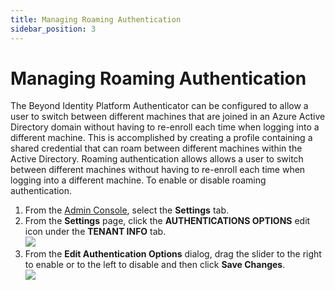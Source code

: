 ```yaml
---
title: Managing Roaming Authentication
sidebar_position: 3
---    
```


Managing Roaming Authentication
===============================

The Beyond Identity Platform Authenticator can be configured to allow a user to switch between different machines that are joined in an Azure Active Directory domain without having to re-enroll each time when logging into a different machine. This is accomplished by creating a profile containing a shared credential that can roam between different machines within the Active Directory. Roaming authentication allows allows a user to switch between different machines without having to re-enroll each time when logging into a different machine.  To enable or disable roaming authentication.

1.  From the [Admin Console](/docs/secure-work/workforce-settings/admin-console/admin-console-login), select the **Settings** tab.
2.  From the **Settings** page, click the **AUTHENTICATIONS OPTIONS** edit icon under the **TENANT INFO** tab.  
    ![](/images/admin/admin_con_settings_auth.png)
3.  From the **Edit Authentication Options** dialog, drag the slider to the right to enable or to the left to disable and then click **Save Changes**.  
    ![](/images/settings/tenant_roaming_auth.PNG)